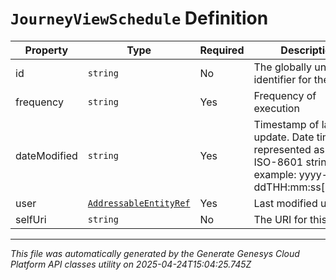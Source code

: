 # `JourneyViewSchedule` Definition

| Property | Type | Required | Description |
|----------|------|----------|-------------|
| id | `string` | No | The globally unique identifier for the object. |
| frequency | `string` | Yes | Frequency of execution |
| dateModified | `string` | Yes | Timestamp of last update. Date time is represented as an ISO-8601 string. For example: yyyy-MM-ddTHH:mm:ss[.mmm]Z |
| user | [`AddressableEntityRef`](addressableentityref-definition.md) | Yes | Last modified user |
| selfUri | `string` | No | The URI for this object |

---

*This file was automatically generated by the Generate Genesys Cloud Platform API classes utility on 2025-04-24T15:04:25.745Z*